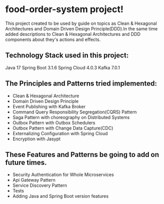# food-order-system project!

This project created to be used by guide on topics as Clean & Hexagonal Architectures and Domain Driven Design Principle(DDD).In the same time added descriptions to Clean & Hexagonal Architectures and DDD components about they's actions and effects.

## Technology Stack used in this project:

Java 17
Spring Boot 3.1.6
Spring Cloud 4.0.3
Kafka 7.0.1

## The Principles and Patterns tried implemented:

<ul>
<li>Clean & Hexagonal Architecture</li>
<li>Domain Driven Design Principle</li>
<li>Event Publishing with Kafka Broker</li>
<li>Command Query Responsibility Segregation(CQRS) Pattern</li>
<li>Saga Pattern with choreography on Distributed Systems</li>
<li>Outbox Pattern with Outbox Schedulers</li>
<li>Outbox Pattern with Change Data Capture(CDC)</li>
<li>Externalizing Configuration with Spring Cloud</li>
<li>Encryption with Jasypt</li>
</ul>

## These Features and Patterns be going to add on future times.

<ul>
<li>Security Authentication for Whole Microservices</li>
<li>Api Gateway Pattern</li>
<li>Service Discovery Pattern</li>
<li>Tests</li>
<li>Adding Java and Spring Boot version features</li>
</ul>



